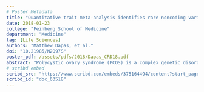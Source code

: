 ```yaml
---
# Poster Metadata
title: "Quantitative trait meta-analysis identifies rare noncoding variants associated with altered hormone levels in PCOS"
date: 2018-01-23
college: "Feinberg School of Medicine"
department: "Medicine"
tag: [Life Sciences]
authors: "Matthew Dapas, et al."
doi: "10.21985/N2Q97S"
poster_pdf: /assets/pdfs/2018/Dapas_CRD18.pdf
abstract: "Polycystic ovary syndrome (PCOS) is a complex genetic disorder characterized by hyperandrogenism, chronic anovulation, and polycystic ovarian morphology. PCOS affects up to 15% of premenopausal women worldwide, is the leading cause of anovulatory infertility, and is a major risk factor for type 2 diabetes. A number of susceptibility loci have been mapped for PCOS in genome-wide association studies (GWAS), but the risk alleles identified to date can account for only a small proportion of the estimated genetic heritability of PCOS. To test whether rare genetic variants can account for this missing heritability, we performed whole genome sequencing on DNA from 76 families with one or more daughters affected with PCOS. Variants were filtered for allele frequency (minor allele frequency ≤2%), call quality, consistency with Mendelian inheritance, and predicted deleteriousness. Associations between sets of rare variants and PCOS and its quantitative traits were assessed using sequence kernel association tests, grouping variants at the gene-level, accounting for relatedness, and adjusting for age and BMI. Quantitative trait associations were combined into a single test statistic using a modified Fisher’s method for correlated traits. After correcting for multiple testing (Pc), an association with altered reproductive and metabolic trait levels (testosterone, dehydroepiandrosterone, luteinizing hormone, follicle stimulating hormone, fasting insulin, and sex hormone binding globulin) was found for 30 rare, noncoding variants in DENND1A (P=2.66×10-5, Pc=0.017). Multiple GWAS and meta-analyses have previously found associations between common variants in DENND1A and PCOS, and overexpression of a DENND1A isoform produces a PCOS phenotype in theca cells. Our results indicate that rare noncoding variants in DENND1A contribute to elevated androgen levels in PCOS. These findings support the hypothesis that DENND1A plays a key role in the development of PCOS. This study also demonstrates how quantitative trait meta-analysis can be a powerful approach in rare variant association testing."
# scribd embed
scribd_src: "https://www.scribd.com/embeds/375164494/content?start_page=1&view_mode=scroll&access_key=key-fhSzv4nqTXZeyF5UdsbN&show_recommendations=true"
scribd_id: "doc_63518"
---
```

